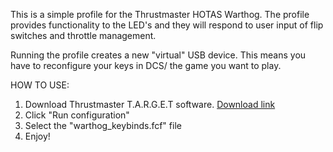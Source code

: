 This is a simple profile for the Thrustmaster HOTAS Warthog.
The profile provides functionality to the LED's and they will respond to user input of flip switches and throttle management.

Running the profile creates a new "virtual" USB device. This means you have to reconfigure your keys in DCS/ the game you want to play.

HOW TO USE:
1. Download Thrustmaster T.A.R.G.E.T software. [Download link](https://github.com/crisvdn/hotas/archive/refs/tags/1.0.zip)
2. Click "Run configuration"
3. Select the "warthog_keybinds.fcf" file
4. Enjoy!
